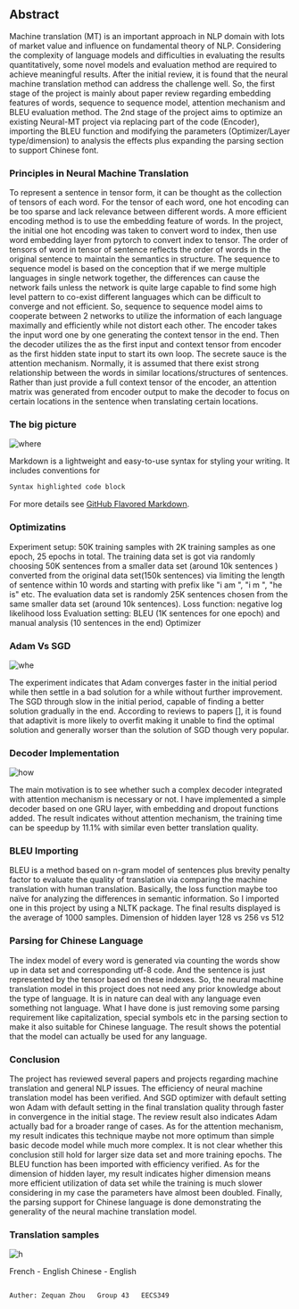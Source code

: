 ## Abstract

Machine translation (MT) is an important approach in NLP domain with lots of market value and influence on fundamental theory of NLP. Considering the complexity of language models and difficulties in evaluating the results quantitatively, some novel models and evaluation method are required to achieve meaningful results. After the initial review, it is found that the neural machine translation method can address the challenge well. So, the first stage of the project is mainly about paper review regarding embedding features of words, sequence to sequence model, attention mechanism and BLEU evaluation method. The 2nd stage of the project aims to optimize an existing Neural-MT project via replacing part of the code (Encoder), importing the BLEU function and modifying the parameters (Optimizer/Layer type/dimension) to analysis the effects plus expanding the parsing section to support Chinese font. 

### Principles in Neural Machine Translation 

To represent a sentence in tensor form, it can be thought as the collection of tensors of each word. For the tensor of each word, one hot encoding can be too sparse and lack relevance between different words. A more efficient encoding method is to use the embedding feature of words. In the project, the initial one hot encoding was taken to convert word to index, then use word embedding layer from pytorch to convert index to tensor. The order of tensors of word in tensor of sentence reflects the order of words in the original sentence to maintain the semantics in structure. 
The sequence to sequence model is based on the conception that if we merge multiple languages in single network together, the differences can cause the network fails unless the network is quite large capable to find some high level pattern to co-exist different languages which can be difficult to converge and not efficient. So, sequence to sequence model aims to cooperate between 2 networks to utilize the information of each language maximally and efficiently while not distort each other. The encoder takes the input word one by one generating the context tensor in the end. Then the decoder utilizes the <SOS> as the first input and context tensor from encoder as the first hidden state input to start its own loop. 
The secrete sauce is the attention mechanism. Normally, it is assumed that there exist strong relationship between the words in similar locations/structures of sentences. Rather than just provide a full context tensor of the encoder, an attention matrix was generated from encoder output to make the decoder to focus on certain locations in the sentence when translating certain locations. 

### The big picture 
![where](https://lh3.googleusercontent.com/-U5VE5GRIFdU/WyAvmP2FV0I/AAAAAAAAAFs/VDr2A_FTU_ADx_v1tIW9IlK4VVSdttIXwCL0BGAs/w663-d-h1009-n-rw/Untitled%2BDiagram%2B%25281%2529.png)

Markdown is a lightweight and easy-to-use syntax for styling your writing. It includes conventions for

```markdown
Syntax highlighted code block


```

For more details see [GitHub Flavored Markdown](https://guides.github.com/features/mastering-markdown/).


### Optimizatins 
Experiment setup: 50K training samples with 2K training samples as one epoch, 25 epochs in total. 
The training data set is got via randomly choosing 50K sentences  from a smaller data set (around 10k sentences ) converted from the original data set(150k sentences) via limiting the length of sentence within 10 words and starting with prefix like  "i am ", "i m ", "he is" etc. The evaluation data set is randomly 25K sentences chosen from the same smaller data set (around 10k sentences). 
Loss function: negative log likelihood loss 
Evaluation setting: BLEU (1K sentences for one epoch) and manual analysis (10 sentences in the end)
Optimizer 
### Adam Vs SGD
![whe](https://lh3.googleusercontent.com/-H0TiBwPpfn0/WyA1n_z-zPI/AAAAAAAAAGc/4cEr6MZoKKozKhezJIdEjrofFKtLe2gwwCL0BGAs/w663-d-h277-n-rw/adam.PNG)

The experiment indicates that Adam converges faster in the initial period while then settle in a bad solution for a while without further improvement. The SGD through slow in the initial period, capable of finding a better solution gradually in the end. According to reviews to papers [], it is found that adaptivit is more likely to overfit making it unable to find the optimal solution and generally worser than the solution of SGD though very popular. 

### Decoder Implementation 
![how](https://lh3.googleusercontent.com/-rghISEoADVA/WyA1rbqxwNI/AAAAAAAAAGw/8k3WKRgZ01UnntFQdVknnGGFUoeGYZ_uwCL0BGAs/w663-d-h285-n-rw/decoder.PNG)

The main motivation is to see whether such a complex decoder integrated with attention mechanism is necessary or not. I have implemented a simple decoder based on one GRU layer, with embedding and dropout functions added. The result indicates without attention mechanism, the training time can be speedup by 11.1% with similar even better translation quality. 


### BLEU Importing 
BLEU is a method based on n-gram model of sentences plus brevity penalty factor to evaluate the quality of translation via comparing the machine translation with human translation. Basically, the loss function maybe too naïve for analyzing the differences in semantic information. So I imported one in this project by using a NLTK package. The final results displayed is the average of 1000 samples. 
Dimension of hidden layer 
128 vs 256 vs 512 

### Parsing for Chinese Language
The index model of every word is generated via counting the words show up in data set and corresponding utf-8 code. And the sentence is just represented by the tensor based on these indexes. So, the neural machine translation model in this project does not need any prior knowledge about the type of language. It is in nature can deal with any language even something not language. What I have done is just removing some parsing requirement like capitalization, special symbols etc in the parsing section to make it also suitable for Chinese language. The result shows the potential that the model can actually be used for any language. 

### Conclusion
The project has reviewed several papers and projects regarding machine translation and general NLP issues. The efficiency of neural machine translation model has been verified. And SGD optimizer with default setting won Adam with default setting in the final translation quality through faster in convergence in the initial stage. The review result also indicates Adam actually bad for a broader range of cases. As for the attention mechanism, my result indicates this technique maybe not more optimum than simple basic decode model while much more complex. It is not clear whether this conclusion still hold for larger size data set and more training epochs. The BLEU function has been imported with efficiency verified. As for the dimension of hidden layer, my result indicates higher dimension means more efficient utilization of data set while the training is much slower considering in my case the parameters have almost been doubled. Finally, the parsing support for Chinese language is done demonstrating the generality of the neural machine translation model. 

### Translation samples 
![h](https://lh3.googleusercontent.com/-C4D9CgLZT18/WyA44n4TvAI/AAAAAAAAAHo/0cidm4k10D88-F_FPXaS8-e8n6jqQ_wFwCL0BGAs/w663-d-h452-n-rw/ABC.PNG)

French - English    Chinese - English




                                                                                             Auther: Zequan Zhou   Group 43   EECS349
